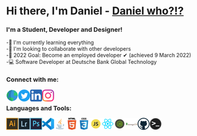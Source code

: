 # Hi there, I'm Daniel - [Daniel who?!?][website]

### I'm a Student, Developer and Designer!

-🔎 I'm currently learning everything
<br />
-🤝 I'm looking to collaborate with other developers
<br />
-🎯 2022 Goal: Become an employed developer ✔ (achieved 9 March 2022)
<br />
-💻 Software Developer at Deutsche Bank Global Technology

### Connect with me:

[<img align="left" alt="danielbolontoc.com" src="globe.png" />][website]
[<img align="left" alt="Daniel Bolontoc | Twitter" src="twitter.png" />][twitter]
[<img align="left" alt="Daniel Bolontoc | LinkedIn" src="linkedin.png" />][linkedin]
[<img align="left" alt="Daniel Bolontoc | Instagram" src="instagram.png" />][instagram]

<br />

### Languages and Tools:

<img align="left" alt="Adobe Ilustrator" src="ilustrator.png" />
<img align="left" alt="Adobe Lightroom" src="lightroom.png" />
<img align="left" alt="Adobe Photoshop" src="photoshop.png" />
<img align="left" alt="Visual Studio Code" width="32px" src="https://raw.githubusercontent.com/github/explore/80688e429a7d4ef2fca1e82350fe8e3517d3494d/topics/visual-studio-code/visual-studio-code.png" />
<img align="left" alt="JAVA" src="java.png" />
<img align="left" alt="HTML5" width="32px" src="https://raw.githubusercontent.com/github/explore/80688e429a7d4ef2fca1e82350fe8e3517d3494d/topics/html/html.png" />
<img align="left" alt="CSS3" width="32px" src="https://raw.githubusercontent.com/github/explore/80688e429a7d4ef2fca1e82350fe8e3517d3494d/topics/css/css.png" />
<img align="left" alt="JavaScript" src="javascript.png" />
<img align="left" alt="React" src="react.png" />
<img align="left" alt="Node.js" src="node.png" />
<img align="left" alt="MongoDB" src="mongodb.png" />
<img align="left" alt="GitHub" src="github.png" />
<img align="left" alt="Terminal" width="32px" src="https://raw.githubusercontent.com/github/explore/80688e429a7d4ef2fca1e82350fe8e3517d3494d/topics/terminal/terminal.png" />

[website]: https://danieldxb.github.io/danielbolontoc_com/#
[twitter]: https://twitter.com/BolontocDaniel
[instagram]: https://www.instagram.com/danielbolontoc/
[linkedin]: https://www.linkedin.com/in/daniel-bolontoc-8a0982207/
